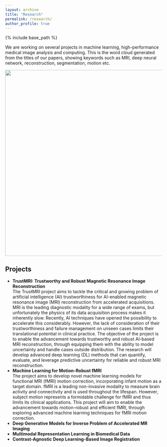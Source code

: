 ```yaml
---
layout: archive
title: "Research"
permalink: /research/
author_profile: true
---
```


{% include base_path %}

We are working on several projects in machine learning, high-performance medical image analysis and computing. This is the word cloud generated from the titles of our papers, showing keywords such as MRI, deep neural network, reconstruction, segmentation, motion etc.

<!-- <img align="center" width="600" src="/images/word cloud.png" />  -->

<p align="center"> 
  <img width="600" src="/images/word cloud.png" />
</p>

Projects
------
- **TrustMRI: Trustworthy and Robust Magnetic Resonance Image Reconstruction**\
  The TrustMRI project aims to tackle the critical and growing problem of artificial intelligence (AI) trustworthiness for AI-enabled magnetic resonance image (MRI) reconstruction from accelerated acquisitions. MRI is the leading diagnostic modality for a wide range of exams, but unfortunately the physics of its data acquisition process makes it inherently slow. Recently, AI techniques have opened the possibility to accelerate this considerably. However, the lack of consideration of their trustworthiness and failure management on unseen cases limits their translational potential in clinical practice. The objective of the project is to enable the advancement towards trustworthy and robust AI-based MRI reconstruction, through equipping them with the ability to model uncertainty and handle cases outside distribution. The research will develop advanced deep learning (DL) methods that can quantify, evaluate, and leverage predictive uncertainty for reliable and robust MRI reconstruction.
- **Machine Learning for Motion-Robust fMRI**\
  The project aims to develop novel machine learning models for functional MRI (fMRI) motion correction, incorporating infant motion as a target domain. fMRI is a leading non-invasive modality to measure brain activity and connectivity and is used throughout the lifespan. However, subject motion represents a formidable challenge for fMRI and thus limits its clinical applications. This project will aim to enable the advancement towards motion-robust and efficient fMRI, through exploring advanced machine learning techniques for fMRI motion correction.
- **Deep Generative Models for Inverse Problem of Accelerated MR Imaging**
- **Multimodal Representation Learning in Biomedical Data**
- **Contrast-Agnostic Deep Learning-Based Image Registration**


